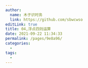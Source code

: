 ```yaml
---
author: 
  name: 木子识时务
  link: https://github.com/sbwcwso
editLink: true
title: 04,浮点四则运算
date: 2021-09-22 11:34:33
permalink: /pages/9e8a96/
categories: 
  - 
tags: 
  - 
---
```

